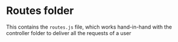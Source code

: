 # Routes folder
This contains the `routes.js` file, which works hand-in-hand with the controller folder to deliver all the requests of a user